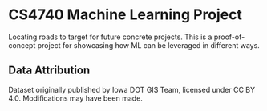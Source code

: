 # CS4740 Machine Learning Project
Locating roads to target for future concrete projects.
This is a proof-of-concept project for showcasing how ML can be leveraged in different ways.

## Data Attribution
Dataset originally published by Iowa DOT GIS Team, licensed under CC BY 4.0. Modifications may have been made.

